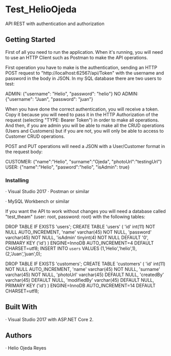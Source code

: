 # Test_HelioOjeda
API REST with authentication and authorization

## Getting Started
First of all you need to run the application. When it's running, you will need to use an HTTP Client such as Postman to make the API operations.

First operation you have to make is the authentication, sending an HTTP POST request to "http://localhost:62567/api/Token" with the 
username and password in the body in JSON. In my SQL database there are two users to test:

ADMIN:    {"username": "Helio", "password": "helio"}
NO ADMIN: {"username": "Juan", "password": "juan"}

When you have done the correct authentication, you will receive a token. Copy it because you will need to pass it in the HTTP Authorization 
of the request (selecting "TYPE: Bearer Token") in order to make all operations. And then, if you are admin you will be able to make all the
CRUD operations (Users and Customers) but if you are not, you will only be able to access to Customer CRUD operations.

POST and PUT operations will need a JSON with a User/Customer format in the request body:

CUSTOMER: {"name":"Helio", "surname":"Ojeda", "photoUrl":"testingUrl"}
USER:     {"name":"Helio", "pasword":"helio", "isAdmin": true}

### Installing

· Visual Studio 2017
· Postman or similar

· MySQL Workbench or similar

If you want the API to work without changes you will need a database called "test_theam" (user: root, password: root) with the following tables:

DROP TABLE IF EXISTS 'users';
CREATE TABLE 'users' (
  'id' int(11) NOT NULL AUTO_INCREMENT,
  'name' varchar(45) NOT NULL,
  'password' varchar(45) NOT NULL,
  'isAdmin' tinyint(4) NOT NULL DEFAULT '0',
  PRIMARY KEY ('id')
) ENGINE=InnoDB AUTO_INCREMENT=4 DEFAULT CHARSET=utf8;
INSERT INTO `users` VALUES (1,'Helio','helio',1),(2,'Juan','juan',0);

DROP TABLE IF EXISTS 'customers';
CREATE TABLE 'customers' (
  'id' int(11) NOT NULL AUTO_INCREMENT,
  'name' varchar(45) NOT NULL,
  'surname' varchar(45) NOT NULL,
  'photoUrl' varchar(45) DEFAULT NULL,
  'createdBy' varchar(45) DEFAULT NULL,
  'modifiedBy' varchar(45) DEFAULT NULL,
  PRIMARY KEY ('id')
) ENGINE=InnoDB AUTO_INCREMENT=14 DEFAULT CHARSET=utf8;

## Built With
 · Visual Studio 2017 with ASP.NET Core 2.
 
 ## Authors
 · Helio Ojeda Reyes
